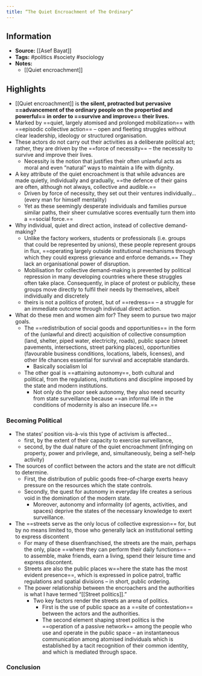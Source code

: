 ```yaml
---
title: “The Quiet Encroachment of The Ordinary”
---
```

## Information
- **Source:** [[Asef Bayat]]
- **Tags:** #politics #society #sociology
- **Notes:** 
	- [[Quiet encroachment]]

## Highlights
- [[Quiet encroachment]] is **the silent, protracted but pervasive ==advancement of the ordinary people on the propertied and powerful== in order to ==survive and improve== their lives.** 
- Marked by ==quiet, largely atomised and prolonged mobilization== with ==episodic collective action== – open and fleeting struggles without clear leadership, ideology or structured organisation.
- These actors do not carry out their activities as a deliberate political act; rather, they are driven by the ==force of necessity== – the necessity to survive and improve their lives.
	- Necessity is the notion that justifies their often unlawful acts as moral and even “natural” ways to maintain a life with dignity.
- A key attribute of the quiet encroachment is that while advances are made quietly, individually and gradually, ==the defence of their gains are often, although not always, collective and audible.==
	- Driven by force of necessity, they set out their ventures individually…(every man for himself mentality)
	- Yet as these seemingly desperate individuals and families pursue similar paths, their sheer cumulative scores eventually turn them into a ==social force.==
- Why individual, quiet and direct action, instead of collective demand-making?
	- Unlike the factory workers, students or professionals (i.e. groups that could be represented by unions), these people represent groups in flux, ==operating largely outside institutional mechanisms through which they could express grievance and enforce demands.== They lack an organisational power of disruption.
	- Mobilisation for collective demand-making is prevented by political repression in many developing countries where these struggles often take place. Consequently, in place of protest or publicity, these groups move directly to fulfil their needs by themselves, albeit individually and discretely
	- theirs is not a politics of protest, but of ==redress== – a struggle for an immediate outcome through individual direct action.
- What do these men and women aim for? They seem to pursue two major goals.
	- The ==redistribution of social goods and opportunities== in the form of the (unlawful and direct) acquisition of collective consumption (land, shelter, piped water, electricity, roads), public space (street pavements, intersections, street parking places), opportunities (favourable business conditions, locations, labels, licenses), and other life chances essential for survival and acceptable standards.
		- Basically socialism lol
	- The other goal is ==attaining autonomy==, both cultural and political, from the regulations, institutions and discipline imposed by the state and modern institutions.
		- Not only do the poor seek autonomy, they also need security from state surveillance because ==an informal life in the conditions of modernity is also an insecure life.== 
### Becoming Political
- The states’ position vis-à-vis this type of activism is affected…
	- first, by the extent of their capacity to exercise surveillance, 
	- second, by the dual nature of the quiet encroachment (infringing on property, power and privilege, and, simultaneously, being a self-help activity)
- The sources of conflict between the actors and the state are not difficult to determine.
	- First, the distribution of public goods free-of-charge exerts heavy pressure on the resources which the state controls. 
	- Secondly, the quest for autonomy in everyday life creates a serious void in the domination of the modern state.
		- Moreover, autonomy and informality (of agents, activities, and spaces) deprive the states of the necessary knowledge to exert surveillance.
- The ==streets serve as the only locus of collective expression== for, but by no means limited to, those who generally lack an institutional setting to express discontent
	- For many of these disenfranchised, the streets are the main, perhaps the only, place ==where they can perform their daily functions== – to assemble, make friends, earn a living, spend their leisure time and express discontent. 
	- Streets are also the public places w==here the state has the most evident presence==, which is expressed in police patrol, traffic regulations and spatial divisions – in short, public ordering.
	- The power relationship between the encroachers and the authorities is what I have termed “[[Street politics]].”
		- Two key factors render the streets an arena of politics.
			- First is the use of public space as a ==site of contestation== between the actors and the authorities.
			- The second element shaping street politics is the ==operation of a passive network== among the people who use and operate in the public space – an instantaneous communication among atomised individuals which is established by a tacit recognition of their common identity, and which is mediated through space.

### Conclusion
